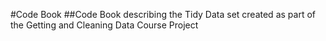 #Code Book
##Code Book describing the Tidy Data set created as part of the Getting and Cleaning Data Course Project
